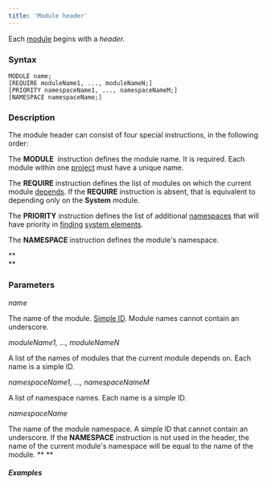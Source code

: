 ```yaml
---
title: 'Module header'
---
```


Each [module](Modules.md) begins with a *header.*

### Syntax

    MODULE name;
    [REQUIRE moduleName1, ..., moduleNameN;]
    [PRIORITY namespaceName1, ..., namespaceNameM;]
    [NAMESPACE namespaceName;]

### Description

The module header can consist of four special instructions, in the following order:

The **MODULE**  instruction defines the module name. It is required. Each module within one [project](Projects.md) must have a unique name.

The **REQUIRE** instruction defines the list of modules on which the current module [depends](Modules_1146882.html#Modules-depends). If the **REQUIRE** instruction is absent, that is equivalent to depending only on the **System** module.

The **PRIORITY** instruction defines the list of additional [namespaces](Naming_35521066.html#Naming-namespace) that will have priority in [finding](Search.md) [system elements](Element_identification.md).

The **NAMESPACE** instruction defines the module's namespace.  

**  
**

### Parameters

*name*

The name of the module. [Simple ID](IDs_1573053.html#IDs-id). Module names cannot contain an underscore.

*moduleName1, ..., moduleNameN*

A list of the names of modules that the current module depends on. Each name is a simple ID. 

*namespaceName1, ..., namespaceNameM*

A list of namespace names. Each name is a simple ID. 

*namespaceName*

The name of the module namespace. A simple ID that cannot contain an underscore. If the **NAMESPACE** instruction is not used in the header, the name of the current module's namespace will be equal to the name of the module. ** **

###### **Examples**

